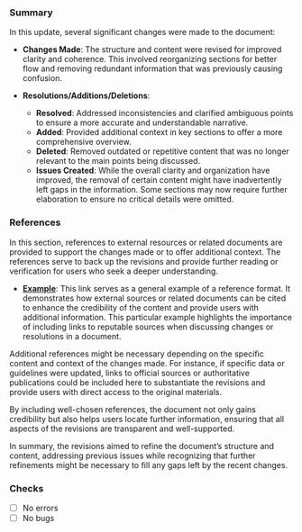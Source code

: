 ### Summary

In this update, several significant changes were made to the document:

- **Changes Made**: The structure and content were revised for improved clarity and coherence. This involved reorganizing sections for better flow and removing redundant information that was previously causing confusion.

- **Resolutions/Additions/Deletions**:
  - **Resolved**: Addressed inconsistencies and clarified ambiguous points to ensure a more accurate and understandable narrative.
  - **Added**: Provided additional context in key sections to offer a more comprehensive overview.
  - **Deleted**: Removed outdated or repetitive content that was no longer relevant to the main points being discussed.
  - **Issues Created**: While the overall clarity and organization have improved, the removal of certain content might have inadvertently left gaps in the information. Some sections may now require further elaboration to ensure no critical details were omitted.
  
### References

In this section, references to external resources or related documents are provided to support the changes made or to offer additional context. The references serve to back up the revisions and provide further reading or verification for users who seek a deeper understanding.

- **[Example](www.google.com)**: This link serves as a general example of a reference format. It demonstrates how external sources or related documents can be cited to enhance the credibility of the content and provide users with additional information. This particular example highlights the importance of including links to reputable sources when discussing changes or resolutions in a document.

Additional references might be necessary depending on the specific content and context of the changes made. For instance, if specific data or guidelines were updated, links to official sources or authoritative publications could be included here to substantiate the revisions and provide users with direct access to the original materials.

By including well-chosen references, the document not only gains credibility but also helps users locate further information, ensuring that all aspects of the revisions are transparent and well-supported.

In summary, the revisions aimed to refine the document’s structure and content, addressing previous issues while recognizing that further refinements might be necessary to fill any gaps left by the recent changes.

### Checks
- [ ] No errors
- [ ] No bugs
